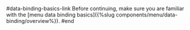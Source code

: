 #data-binding-basics-link
Before continuing, make sure you are familiar with the [menu data binding basics]({%slug components/menu/data-binding/overview%}).
#end

